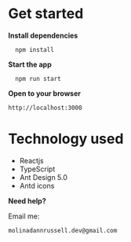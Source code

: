 # Get started

**Install dependencies**

```
  npm install
```

**Start the app**

```
  npm run start
```

**Open to your browser**

```
http://localhost:3000
```

# Technology used

- Reactjs
- TypeScript
- Ant Design 5.0
- Antd icons

**Need help?**

Email me:

```
molinadannrussell.dev@gmail.com
```
